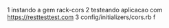 

1 instando a gem rack-cors
2 testeando aplicacao com https://resttesttest.com
3 config/initializers/cors.rb
f
